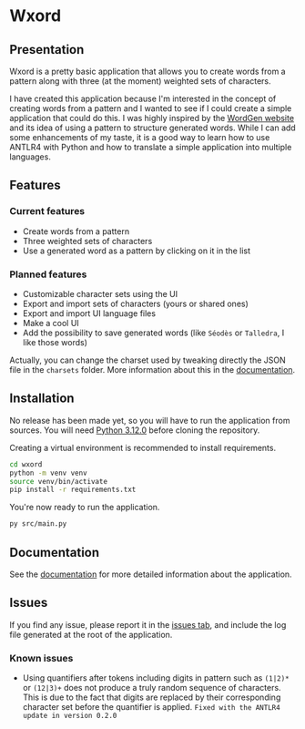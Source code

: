 # Wxord

## Presentation

Wxord is a pretty basic application that allows you to create words from a pattern along with three (at the moment) weighted sets of characters.

I have created this application because I'm interested in the concept of creating words from a pattern and I wanted to see if I could create a simple application that could do this. I was highly inspired by the [WordGen website](https://www.wordgen.eu/#!en/generator/from-letters) and its idea of using a pattern to structure generated words. While I can add some enhancements of my taste, it is a good way to learn how to use ANTLR4 with Python and how to translate a simple application into multiple languages.

## Features

### Current features

- Create words from a pattern
- Three weighted sets of characters
- Use a generated word as a pattern by clicking on it in the list

### Planned features

- Customizable character sets using the UI
- Export and import sets of characters (yours or shared ones)
- Export and import UI language files
- Make a cool UI
- Add the possibility to save generated words (like `Séodès` or `Talledra`, I like those words)

Actually, you can change the charset used by tweaking directly the JSON file in the `charsets` folder. More information about this in the [documentation](doc/doc.md).

## Installation

No release has been made yet, so you will have to run the application from sources. You will need [Python 3.12.0](https://www.python.org/downloads/release/python-3120/) before cloning the repository.

Creating a virtual environment is recommended to install requirements.

```bash
cd wxord
python -m venv venv
source venv/bin/activate
pip install -r requirements.txt
```

You're now ready to run the application.

```bash
py src/main.py
```

## Documentation

See the [documentation](doc/doc.md) for more detailed information about the application.

## Issues

If you find any issue, please report it in the [issues tab](https://github.com/ZWerduex/wxord/issues), and include the log file generated at the root of the application.

### Known issues

- Using quantifiers after tokens including digits in pattern such as `(1|2)*` or `(12|3)+` does not produce a truly random sequence of characters. This is due to the fact that digits are replaced by their corresponding character set before the quantifier is applied. `Fixed with the ANTLR4 update in version 0.2.0`